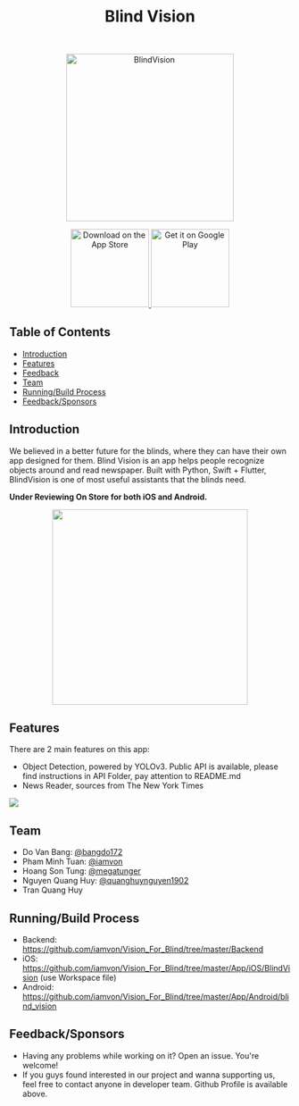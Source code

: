 <h1 align="center"> Blind Vision </h1> <br>
<p align="center">
  <a href="#">
    <img alt="BlindVision" title="BlindVíion" src="https://i.imgur.com/ispnxw6.png" width="300">
  </a>
</p>
<p align="center">
</p>



<p align="center">
  <a href="#">
    <img alt="Download on the App Store" title="App Store" src="http://i.imgur.com/0n2zqHD.png" width="140">
  </a>
  <a href="#">
    <img alt="Get it on Google Play" title="Google Play" src="http://i.imgur.com/mtGRPuM.png" width="140">  </a>


## Table of Contents

- [Introduction](#introduction)
- [Features](#features)
- [Feedback](#feedback)
- [Team](#team)
- [Running/Build Process](#runningbuild-process)
- [Feedback/Sponsors](#Feedback/Sponsors)

## Introduction

We believed in a better future for the blinds, where they can have their own app designed for them. Blind Vision is an app helps people recognize objects around and read newspaper. Built with Python, Swift + Flutter, BlindVision is one of most useful assistants that the blinds need.

**Under Reviewing On Store for both iOS and Android.**


<p align="center">
  <img src = "https://i.imgur.com/zwOjixA.jpg" width=350>
</p>


## Features

There are 2 main features on this app:

* Object Detection, powered by YOLOv3. Public API is available, please find instructions in API Folder, pay attention to README.md
* News Reader, sources from The New York Times



![](Demo.gif)



## Team

- Do Van Bang: [@bangdo172](https://github.com/bangdo172)
- Pham Minh Tuan: [@iamvon](https://github.com/iamvon)
- Hoang Son Tung: [@megatunger](https://github.com/megatunger)
- Nguyen Quang Huy: [@quanghuynguyen1902](https://github.com/quanghuynguyen1902)
- Tran Quang Huy

## Running/Build Process

- Backend: https://github.com/iamvon/Vision_For_Blind/tree/master/Backend
- iOS: https://github.com/iamvon/Vision_For_Blind/tree/master/App/iOS/BlindVision (use Workspace file)
- Android: https://github.com/iamvon/Vision_For_Blind/tree/master/App/Android/blind_vision 

## Feedback/Sponsors

- Having any problems while working on it? Open an issue. You're welcome!
- If you guys found interested in our project and wanna supporting us, feel free to contact anyone in developer team. Github Profile is available above.

